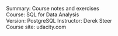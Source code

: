 Summary: Course notes and exercises<br>
Course: SQL for Data Analysis<br>
Version: PostgreSQL
Instructor: Derek Steer<br>
Course site: udacity.com
